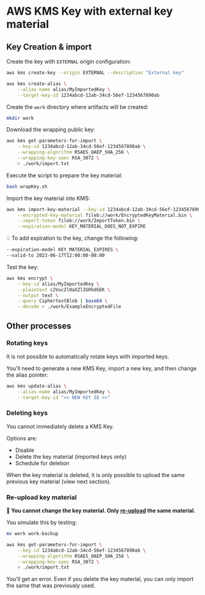 # AWS KMS Key with external key material

## Key Creation & import

Create the key with `EXTERNAL` origin configuration:

```sh
aws kms create-key --origin EXTERNAL --description "External key"

aws kms create-alias \
    --alias-name alias/MyImportedKey \
    --target-key-id 1234abcd-12ab-34cd-56ef-1234567890ab
```

Create the `work` directory where artifacts will be created:

```sh
mkdir work
```

Download the wrapping public key:

```sh
aws kms get-parameters-for-import \
    --key-id 1234abcd-12ab-34cd-56ef-1234567890ab \
    --wrapping-algorithm RSAES_OAEP_SHA_256 \
    --wrapping-key-spec RSA_3072 \
    > ./work/import.txt
```

Execute the script to prepare the key material:

```sh
bash wrapKey.sh
```

Import the key material into KMS:

```sh
aws kms import-key-material --key-id 1234abcd-12ab-34cd-56ef-1234567890ab \
    --encrypted-key-material fileb://work/EncryptedKeyMaterial.bin \
    --import-token fileb://work/ImportToken.bin \
    --expiration-model KEY_MATERIAL_DOES_NOT_EXPIRE
```

💡 To add expiration to the key, change the following:

```sh
--expiration-model KEY_MATERIAL_EXPIRES \
--valid-to 2023-06-17T12:00:00-08:00
```

Test the key:

```sh
aws kms encrypt \
    --key-id alias/MyImportedKey \
    --plaintext c2Vuc2l0aXZlIGRhdGEK \
    --output text \
    --query CiphertextBlob | base64 \
    --decode > ./work/ExampleEncryptedFile
```

## Other processes

### Rotating keys

It is not possible to automatically rotate keys with imported keys.

You'll need to generate a new KMS Key, import a new key, and then change the alias pointer:

```sh
aws kms update-alias \
    --alias-name alias/MyImportedKey \
    --target-key-id "<< NEW KEY ID >>"
```

### Deleting keys

You cannot immediately delete a KMS Key.

Options are:
- Disable
- Delete the key material (imported keys only)
- Schedule for deletion

When the key material is deleted, it is only possible to upload the same previous key material (view next section).

### Re-upload key material

**🚨 You cannot change the key material. Only [re-upload][1] the same material.**

You simulate this by testing:

```sh
mv work work-backup

aws kms get-parameters-for-import \
    --key-id 1234abcd-12ab-34cd-56ef-1234567890ab \
    --wrapping-algorithm RSAES_OAEP_SHA_256 \
    --wrapping-key-spec RSA_3072 \
    > ./work/import.txt
```

You'll get an error. Even if you delete the key material, you can only import the same that was previously used.


[1]: https://docs.aws.amazon.com/kms/latest/developerguide/importing-keys-import-key-material.html
